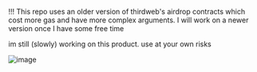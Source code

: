!!! This repo uses an older version of thirdweb's airdrop contracts which cost more gas and have more complex arguments.
I will work on a newer version once I have some free time


im still (slowly) working on this product. use at your own risks

![image](https://user-images.githubusercontent.com/26052673/229154052-b8857404-4680-4df4-b0c9-7b4d88d1b45e.png)
